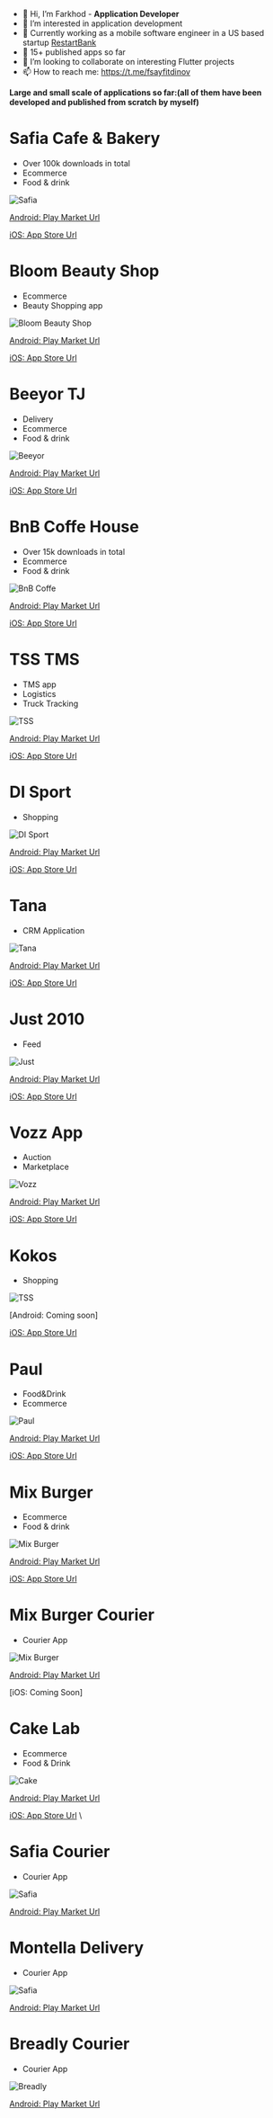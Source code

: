 - 👋 Hi, I’m Farkhod - **Application Developer**
- 👀 I’m interested in application development
- 💼 Currently working as a mobile software engineer in a US based startup [RestartBank](https://restartbank.com)  
- 🍎 15+ published apps so far
- 💙 I’m looking to collaborate on interesting Flutter projects
- 📫 How to reach me: https://t.me/fsayfitdinov


**Large and small scale of applications so far:(all of them have been developed and published from scratch by myself)**



<h1>Safia Cafe & Bakery</h1>

* Over 100k downloads in total
* Ecommerce
* Food & drink

<picture>
  <img alt="Safia" src="https://lh3.googleusercontent.com/ePsM3-mU9SpoT9iTDnItnI96mFv0z70yGeCTQPdxHU5aewq1elpVPPADilaumMhkaw">
</picture>

 [Android: Play Market Url](https://play.google.com/store/apps/details?id=uz.safiabakery.android)
 
 [iOS: App Store Url](https://apps.apple.com/us/app/safia-cafe-bakery/id1554545839)



 <h1>Bloom Beauty Shop</h1>


* Ecommerce
* Beauty Shopping app

<picture>
  <img alt="Bloom Beauty Shop" src="https://lh3.googleusercontent.com/xu-Ii0EQhhE9-dttvEjTsJR-HC7NeAHdkUTe-swie-8ADVqF6ThySMs_733XTU6uJi5Z">
</picture>

 [Android: Play Market Url](https://play.google.com/store/apps/details?id=uz.bloom.app)
 
 [iOS: App Store Url](https://apps.apple.com/us/app/bloom-beauty-shop/id6445943128)



<h1>Beeyor TJ</h1>

* Delivery
* Ecommerce
* Food & drink

<picture>
  <img alt="Beeyor" src="https://lh3.googleusercontent.com/nCDR5ZDu_PVAljJFx6mRa27mQFicdeTKOOpZ2_avdSsPuTsTEibKFZGWZE7UjBa4pw">
</picture>

 [Android: Play Market Url](https://play.google.com/store/apps/details?id=tj.beeyor.app)
 
 [iOS: App Store Url](https://apps.apple.com/us/app/beeyor-tj/id6450581920)
 

<h1>BnB Coffe House</h1>

* Over 15k downloads in total
* Ecommerce
* Food & drink

<picture>
  <img alt="BnB Coffe" src="https://lh3.googleusercontent.com/UUFuYqniZz8QlpH3d-z8cDFKosc1dfoVOJgppTm5KiG-XsfN8UjnLq9KJNUSp7UieQ">
</picture>

 [Android: Play Market Url](https://play.google.com/store/apps/details?id=uz.bnb.android)
 
 [iOS: App Store Url](https://apps.apple.com/us/app/b-b-coffee-house/id1562147546)
 
 
 
 
 <h1>TSS TMS</h1>
  
  * TMS app
  * Logistics
  * Truck Tracking

<picture>
  <img alt="TSS" src="https://lh3.googleusercontent.com/RT9XkG0HPAghez0SE6JHUjEal4YuOqXAEfd7UUQOMfrr1a25-6HoJ2FfcRvwAm9cfLw">
</picture>

 [Android: Play Market Url](https://play.google.com/store/apps/details?id=uz.tss.android)
 
 [iOS: App Store Url](https://apps.apple.com/us/app/tss-driver/id1606621972) 
 
 
 
 
 <h1>DI Sport</h1>
 
 * Shopping

<picture>
  <img alt="DI Sport" src="https://lh3.googleusercontent.com/YXaEwV3_5XVFC-x41LiSC_vHnA8KqnMBw0DsqgiOyD_k4zZMtuhl1YaSra6TllX0cdCL">
</picture>

 [Android: Play Market Url](https://play.google.com/store/apps/details?id=com.disport.android)
 
 [iOS: App Store Url](https://apps.apple.com/us/app/di-sport/id1571134129)
 
 
 
  <h1>Tana</h1>
  
  * CRM Application

<picture>
  <img alt="Tana" src="https://lh3.googleusercontent.com/EL1HeKnDSfvL74_UaRbKoubMUx46mbztph0C4-8a1zz-HuvGYahMV0fY6-13XyJWEA">
</picture>

 [Android: Play Market Url](https://play.google.com/store/apps/details?id=uz.tana.android)
 
 [iOS: App Store Url](https://apps.apple.com/us/app/paul-uzbekistan/id1569312997)
 
 
 
 
   <h1>Just 2010</h1>
  
  * Feed

<picture>
  <img alt="Just" src="https://lh3.googleusercontent.com/hvapOCwFfatzCgGyX7dfv-0aaS5uO4HiUT-XOMg4MBufM0_Q9jmJ3qQm63S5IfYA2rIJ">
</picture>

 [Android: Play Market Url](https://play.google.com/store/apps/details?id=uz.just.android)
 
 [iOS: App Store Url](https://apps.apple.com/us/app/just-2010/id1598800870)
 
 
   <h1>Vozz App</h1>
  
  * Auction
  * Marketplace

<picture>
  <img alt="Vozz" src="https://lh3.googleusercontent.com/-Xokxh6FqkcX4_SfaIRpDB2DPLg5kgOLir2-2rPsHmgp01eb5uQWNfKPsxMbvMXwRuQ6">
</picture>

 [Android: Play Market Url](https://play.google.com/store/apps/details?id=uz.vozz.android)
 
 [iOS: App Store Url](https://apps.apple.com/us/app/vozz-app/id1572775296)
 
 
 
  <h1> Kokos</h1>
  
  * Shopping

<picture>
  <img alt="TSS" src="https://lh3.googleusercontent.com/rOuwxNlq-NkMyFXmKA-issgsJVEUuN88_cjXUCJl3OkRw58xiYP0CSEWeY8ESphwGYLv">
</picture>

 [Android: Coming soon]
 
 [iOS: App Store Url](https://apps.apple.com/us/app/kokos/id1644573606)
 
 
 
 
 
 <h1>Paul</h1>

* Food&Drink
* Ecommerce

<picture>
  <img alt="Paul" src="https://lh3.googleusercontent.com/LmH6eP0wn8iAXJnt4YyABTHUoLAHfZkF6vAGZ1_JaNZvF1vaOFA2V3nYMS6lBtTqhA">
</picture>

 [Android: Play Market Url](https://play.google.com/store/apps/details?id=uz.paul.android)
 
 [iOS: App Store Url](https://apps.apple.com/us/app/paul-uzbekistan/id1554545274)
 
 
 

 
 
 
  <h1>Mix Burger</h1>
  
* Ecommerce
* Food & drink

<picture>
  <img alt="Mix Burger" src="https://lh3.googleusercontent.com/x29_fz0W4ziVwfdixsCGK22h0Cwg6dqngAAD_d-YlTjae91iCHXudu_qYcAyKlvod9w">
</picture>

 [Android: Play Market Url](https://play.google.com/store/apps/details?id=uz.mixburger.app)
 
 [iOS: App Store Url](https://apps.apple.com/us/app/mix-burger/id6443525496) 
 
 
  <h1>Mix Burger Courier</h1>
  
* Courier App

<picture>
  <img alt="Mix Burger" src="https://lh3.googleusercontent.com/x29_fz0W4ziVwfdixsCGK22h0Cwg6dqngAAD_d-YlTjae91iCHXudu_qYcAyKlvod9w">
</picture>

 [Android: Play Market Url](https://play.google.com/store/apps/details?id=uz.mixburger.courier)
 
 [iOS: Coming Soon]
 
 
 
  <h1>Cake Lab</h1>
  
* Ecommerce
* Food & Drink

<picture>
  <img alt="Cake" src="https://lh3.googleusercontent.com/PDnGPJcjWTlRu6eSbhIDbYxFsKx4-8nzWC8ZK4K_CDFWYmFaF72lPedycm3FdNdvlw">
</picture>

 [Android: Play Market Url](https://play.google.com/store/apps/details?id=uz.cakelab.android)
 
 [iOS: App Store Url](https://apps.apple.com/us/app/cake-lab/id1615568010) \
 
 
 
 
 
   <h1> Safia Courier</h1>
  
* Courier App

<picture>
  <img alt="Safia" src="https://lh3.googleusercontent.com/gy4ATW2ajqfF5_22VoHWYtCdZZ071MU4xxDXF_8JL6WUKlPF3nkqWy-rF-_dZs5EEBI">
</picture>

 [Android: Play Market Url](https://play.google.com/store/apps/details?id=uz.safiacourier.app)
 
 
 
 
 
  <h1> Montella Delivery</h1>
  
* Courier App

<picture>
  <img alt="Safia" src="https://lh3.googleusercontent.com/x-L7byVEGA2RSwXkelmk_JCftItTJx5VbtqKkHKnVObe_LmX75m9Y0iljtx_bmOxmlE">
</picture>

 [Android: Play Market Url](https://play.google.com/store/apps/details?id=uz.montelladriver.app)
 
 
 
   <h1> Breadly Courier</h1>
  
* Courier App

<picture>
  <img alt="Breadly" src="https://lh3.googleusercontent.com/pURAIwaPJgNMJHSTEFf8bX8-HjoNKy14qRk3FvIYkzcHIvRIzZHT80UhcyAzR-PRnGg">
</picture>

 [Android: Play Market Url](https://play.google.com/store/apps/details?id=uz.breadlycourier.app)
 
 
 

 
 
 
 


